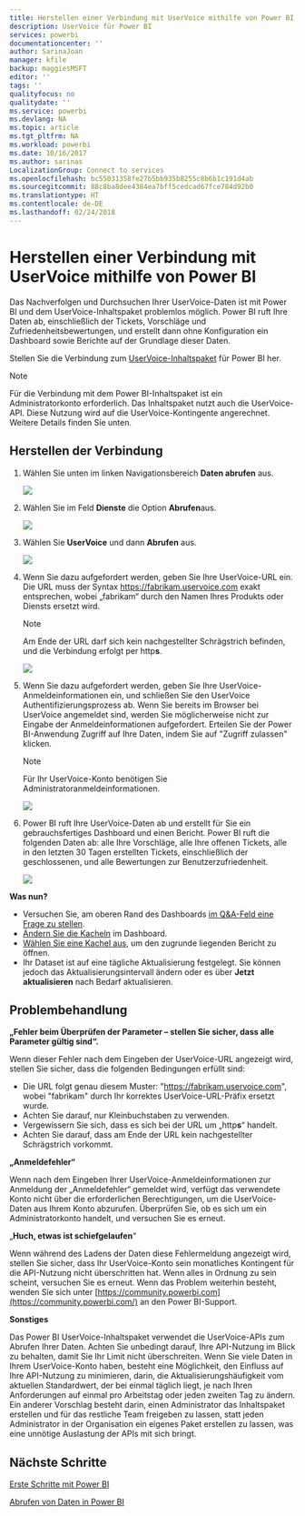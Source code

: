 ```yaml
---
title: Herstellen einer Verbindung mit UserVoice mithilfe von Power BI
description: UserVoice für Power BI
services: powerbi
documentationcenter: ''
author: SarinaJoan
manager: kfile
backup: maggiesMSFT
editor: ''
tags: ''
qualityfocus: no
qualitydate: ''
ms.service: powerbi
ms.devlang: NA
ms.topic: article
ms.tgt_pltfrm: NA
ms.workload: powerbi
ms.date: 10/16/2017
ms.author: sarinas
LocalizationGroup: Connect to services
ms.openlocfilehash: bc55031358fe27b5bb935b8255c8b6b1c191d4ab
ms.sourcegitcommit: 88c8ba8dee4384ea7bff5cedcad67fce784d92b0
ms.translationtype: HT
ms.contentlocale: de-DE
ms.lasthandoff: 02/24/2018
---
```

# <a name="connect-to-uservoice-with-power-bi"></a>Herstellen einer Verbindung mit UserVoice mithilfe von Power BI
Das Nachverfolgen und Durchsuchen Ihrer UserVoice-Daten ist mit Power BI und dem UserVoice-Inhaltspaket problemlos möglich. Power BI ruft Ihre Daten ab, einschließlich der Tickets, Vorschläge und Zufriedenheitsbewertungen, und erstellt dann ohne Konfiguration ein Dashboard sowie Berichte auf der Grundlage dieser Daten.

Stellen Sie die Verbindung zum [UserVoice-Inhaltspaket](https://app.powerbi.com/getdata/services/uservoice) für Power BI her.

>[!NOTE]
>Für die Verbindung mit dem Power BI-Inhaltspaket ist ein Administratorkonto erforderlich. Das Inhaltspaket nutzt auch die UserVoice-API. Diese Nutzung wird auf die UserVoice-Kontingente angerechnet. Weitere Details finden Sie unten.

## <a name="how-to-connect"></a>Herstellen der Verbindung
1. Wählen Sie unten im linken Navigationsbereich **Daten abrufen** aus.
   
   ![](media/service-connect-to-uservoice/pbi_getdata.png)
2. Wählen Sie im Feld **Dienste** die Option **Abrufen**aus.
   
   ![](media/service-connect-to-uservoice/pbi_getservices.png) 
3. Wählen Sie **UserVoice** und dann **Abrufen** aus.
   
   ![](media/service-connect-to-uservoice/uservoice.png)
4. Wenn Sie dazu aufgefordert werden, geben Sie Ihre UserVoice-URL ein. Die URL muss der Syntax https://fabrikam.uservoice.com exakt entsprechen, wobei „fabrikam“ durch den Namen Ihres Produkts oder Diensts ersetzt wird.
   
   >[!NOTE]
   >Am Ende der URL darf sich kein nachgestellter Schrägstrich befinden, und die Verbindung erfolgt per http**s**.
   
   ![](media/service-connect-to-uservoice/capture.png)
5. Wenn Sie dazu aufgefordert werden, geben Sie Ihre UserVoice-Anmeldeinformationen ein, und schließen Sie den UserVoice Authentifizierungsprozess ab. Wenn Sie bereits im Browser bei UserVoice angemeldet sind, werden Sie möglicherweise nicht zur Eingabe der Anmeldeinformationen aufgefordert. Erteilen Sie der Power BI-Anwendung Zugriff auf Ihre Daten, indem Sie auf "Zugriff zulassen" klicken.
   
   >[!NOTE]
   >Für Ihr UserVoice-Konto benötigen Sie Administratoranmeldeinformationen.
   
   ![](media/service-connect-to-uservoice/capture3.png)
6. Power BI ruft Ihre UserVoice-Daten ab und erstellt für Sie ein gebrauchsfertiges Dashboard und einen Bericht. Power BI ruft die folgenden Daten ab: alle Ihre Vorschläge, alle Ihre offenen Tickets, alle in den letzten 30 Tagen erstellten Tickets, einschließlich der geschlossenen, und alle Bewertungen zur Benutzerzufriedenheit.
   
   ![](media/service-connect-to-uservoice/capture4.png)

**Was nun?**

* Versuchen Sie, am oberen Rand des Dashboards [im Q&A-Feld eine Frage zu stellen](power-bi-q-and-a.md).
* [Ändern Sie die Kacheln](service-dashboard-edit-tile.md) im Dashboard.
* [Wählen Sie eine Kachel aus](service-dashboard-tiles.md), um den zugrunde liegenden Bericht zu öffnen.
* Ihr Dataset ist auf eine tägliche Aktualisierung festgelegt. Sie können jedoch das Aktualisierungsintervall ändern oder es über **Jetzt aktualisieren** nach Bedarf aktualisieren.

## <a name="troubleshooting"></a>Problembehandlung
**„Fehler beim Überprüfen der Parameter – stellen Sie sicher, dass alle Parameter gültig sind“.**

Wenn dieser Fehler nach dem Eingeben der UserVoice-URL angezeigt wird, stellen Sie sicher, dass die folgenden Bedingungen erfüllt sind:

* Die URL folgt genau diesem Muster: "https://fabrikam.uservoice.com", wobei "fabrikam" durch Ihr korrektes UserVoice-URL-Präfix ersetzt wurde.
* Achten Sie darauf, nur Kleinbuchstaben zu verwenden.
* Vergewissern Sie sich, dass es sich bei der URL um „http**s**“ handelt.
* Achten Sie darauf, dass am Ende der URL kein nachgestellter Schrägstrich vorkommt.

**„Anmeldefehler“**

Wenn nach dem Eingeben Ihrer UserVoice-Anmeldeinformationen zur Anmeldung der „Anmeldefehler“ gemeldet wird, verfügt das verwendete Konto nicht über die erforderlichen Berechtigungen, um die UserVoice-Daten aus Ihrem Konto abzurufen. Überprüfen Sie, ob es sich um ein Administratorkonto handelt, und versuchen Sie es erneut.

„**Huch, etwas ist schiefgelaufen**“

Wenn während des Ladens der Daten diese Fehlermeldung angezeigt wird, stellen Sie sicher, dass Ihr UserVoice-Konto sein monatliches Kontingent für die API-Nutzung nicht überschritten hat. Wenn alles in Ordnung zu sein scheint, versuchen Sie es erneut. Wenn das Problem weiterhin besteht, wenden Sie sich unter [https://community.powerbi.com](https://community.powerbi.com/) an den Power BI-Support.

**Sonstiges**  

Das Power BI UserVoice-Inhaltspaket verwendet die UserVoice-APIs zum Abrufen Ihrer Daten. Achten Sie unbedingt darauf, Ihre API-Nutzung im Blick zu behalten, damit Sie Ihr Limit nicht überschreiten. Wenn Sie viele Daten in Ihrem UserVoice-Konto haben, besteht eine Möglichkeit, den Einfluss auf Ihre API-Nutzung zu minimieren, darin, die Aktualisierungshäufigkeit vom aktuellen Standardwert, der bei einmal täglich liegt, je nach Ihren Anforderungen auf einmal pro Arbeitstag oder jeden zweiten Tag zu ändern. Ein anderer Vorschlag besteht darin, einen Administrator das Inhaltspaket erstellen und für das restliche Team freigeben zu lassen, statt jeden Administrator in der Organisation ein eigenes Paket erstellen zu lassen, was eine unnötige Auslastung der APIs mit sich bringt.

## <a name="next-steps"></a>Nächste Schritte
[Erste Schritte mit Power BI](service-get-started.md)

[Abrufen von Daten in Power BI](service-get-data.md)

